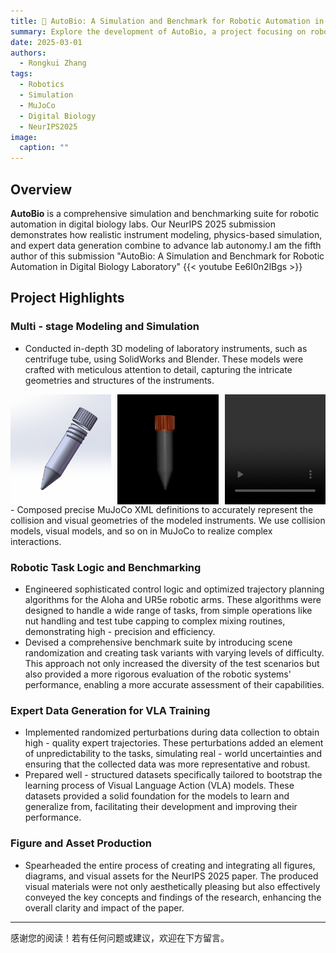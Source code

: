 ```yaml
---
title: 🧬 AutoBio: A Simulation and Benchmark for Robotic Automation in Digital Biology Laboratory
summary: Explore the development of AutoBio, a project focusing on robotic automation in digital biology laboratories with multi-stage modeling, robot operation logic, and more.
date: 2025-03-01
authors:
  - Rongkui Zhang
tags:
  - Robotics
  - Simulation
  - MuJoCo
  - Digital Biology
  - NeurIPS2025
image:
  caption: ""
---
```


## Overview

**AutoBio** is a comprehensive simulation and benchmarking suite for robotic automation in digital biology labs. Our NeurIPS 2025 submission demonstrates how realistic instrument modeling, physics-based simulation, and expert data generation combine to advance lab autonomy.I am the fifth author of this submission "AutoBio: A Simulation and Benchmark for Robotic Automation in Digital Biology Laboratory"
{{< youtube Ee6I0n2lBgs >}}

## Project Highlights

### Multi - stage Modeling and Simulation
- Conducted in-depth 3D modeling of laboratory instruments, such as centrifuge tube, using SolidWorks and Blender. These models were crafted with meticulous attention to detail, capturing the intricate geometries and structures of the instruments.
<div style="display: flex; gap: 10px;">
  <img src="1-5ml_1.png" alt="1-5ml view 1" style="width:32%;" />
  <img src="1-5ml_2.png" alt="1-5ml view 2" style="width:32%;" />
    <video src="video.mp4" controls style="width:32%; height:auto;">
  </iframe>
</div>
- Composed precise MuJoCo XML definitions to accurately represent the collision and visual geometries of the modeled instruments. We use collision models, visual models, and so on in MuJoCo to realize complex interactions.
  
### Robotic Task Logic and Benchmarking
- Engineered sophisticated control logic and optimized trajectory planning algorithms for the Aloha and UR5e robotic arms. These algorithms were designed to handle a wide range of tasks, from simple operations like nut handling and test tube capping to complex mixing routines, demonstrating high - precision and efficiency.
- Devised a comprehensive benchmark suite by introducing scene randomization and creating task variants with varying levels of difficulty. This approach not only increased the diversity of the test scenarios but also provided a more rigorous evaluation of the robotic systems' performance, enabling a more accurate assessment of their capabilities.

### Expert Data Generation for VLA Training
- Implemented randomized perturbations during data collection to obtain high - quality expert trajectories. These perturbations added an element of unpredictability to the tasks, simulating real - world uncertainties and ensuring that the collected data was more representative and robust.
- Prepared well - structured datasets specifically tailored to bootstrap the learning process of Visual Language Action (VLA) models. These datasets provided a solid foundation for the models to learn and generalize from, facilitating their development and improving their performance.

### Figure and Asset Production
- Spearheaded the entire process of creating and integrating all figures, diagrams, and visual assets for the NeurIPS 2025 paper. The produced visual materials were not only aesthetically pleasing but also effectively conveyed the key concepts and findings of the research, enhancing the overall clarity and impact of the paper. 

---

感谢您的阅读！若有任何问题或建议，欢迎在下方留言。
